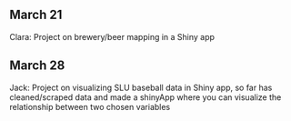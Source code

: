 ## March 21

Clara: Project on brewery/beer mapping in a Shiny app
  
## March 28

Jack: Project on visualizing SLU baseball data in Shiny app, so far has cleaned/scraped data and made a shinyApp where you can visualize the relationship between two chosen variables
